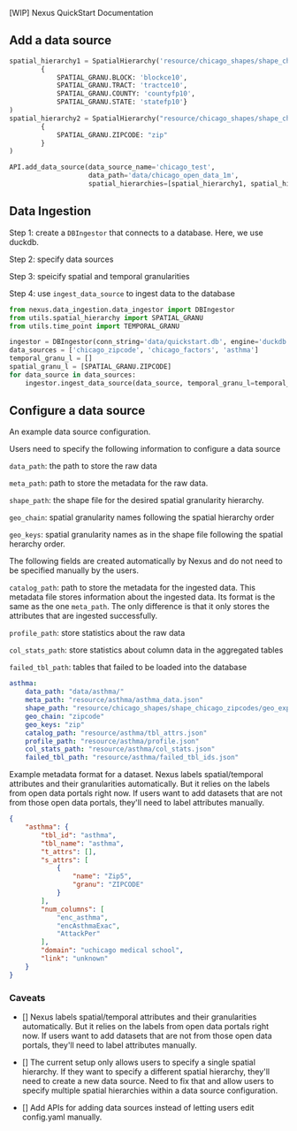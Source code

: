 [WIP] Nexus QuickStart Documentation

## Add a data source

```python
spatial_hierarchy1 = SpatialHierarchy('resource/chicago_shapes/shape_chicago_blocks/geo_export_8e927c91-3aad-4b67-86ff-bf4de675094e.shp',
        {
            SPATIAL_GRANU.BLOCK: 'blockce10', 
            SPATIAL_GRANU.TRACT: 'tractce10',
            SPATIAL_GRANU.COUNTY: 'countyfp10',
            SPATIAL_GRANU.STATE: 'statefp10'}
)
spatial_hierarchy2 = SpatialHierarchy("resource/chicago_shapes/shape_chicago_zipcodes/geo_export_a86acac7-4554-4a8c-b482-7e49844799cf.shp",
        {
            SPATIAL_GRANU.ZIPCODE: "zip"
        }
)

API.add_data_source(data_source_name='chicago_test', 
                    data_path='data/chicago_open_data_1m',
                    spatial_hierarchies=[spatial_hierarchy1, spatial_hierarchy2])
```

## Data Ingestion

Step 1: create a `DBIngestor` that connects to a database. Here, we use duckdb.

Step 2: specify data sources

Step 3: speicify spatial and temporal granularities

Step 4: use `ingest_data_source` to ingest data to the database

```python
from nexus.data_ingestion.data_ingestor import DBIngestor
from utils.spatial_hierarchy import SPATIAL_GRANU
from utils.time_point import TEMPORAL_GRANU

ingestor = DBIngestor(conn_string='data/quickstart.db', engine='duckdb')
data_sources = ['chicago_zipcode', 'chicago_factors', 'asthma']
temporal_granu_l = []
spatial_granu_l = [SPATIAL_GRANU.ZIPCODE]
for data_source in data_sources:
    ingestor.ingest_data_source(data_source, temporal_granu_l=temporal_granu_l, spatial_granu_l=spatial_granu_l)
```

## Configure a data source

An example data source configuration.

Users need to specify the following information to configure a data source

`data_path`: the path to store the raw data

`meta_path`: path to store the metadata for the raw data. 

`shape_path`: the shape file for the desired spatial granularity hierarchy. 

`geo_chain`: spatial granularity names following the spatial hierarchy order

`geo_keys`: spatial granularity names as in the shape file following the spatial herarchy order.


The following fields are created automatically by Nexus and do not need to be specified manually by the users.

`catalog_path`: path to store the metadata for the ingested data. This metadata file stores information about the ingested data. Its format is the same as the one `meta_path`. The only difference is that it only stores the attributes that are ingested successfully.

`profile_path`: store statistics about the raw data

`col_stats_path`: store statistics about column data in the aggregated tables

`failed_tbl_path`: tables that failed to be loaded into the database


```yml
asthma:
    data_path: "data/asthma/"
    meta_path: "resource/asthma/asthma_data.json"
    shape_path: "resource/chicago_shapes/shape_chicago_zipcodes/geo_export_a86acac7-4554-4a8c-b482-7e49844799cf.shp"
    geo_chain: "zipcode"
    geo_keys: "zip"
    catalog_path: "resource/asthma/tbl_attrs.json"
    profile_path: "resource/asthma/profile.json"
    col_stats_path: "resource/asthma/col_stats.json"
    failed_tbl_path: "resource/asthma/failed_tbl_ids.json"
```

Example metadata format for a dataset. Nexus labels spatial/temporal attributes and their granularities automatically. But it relies on the labels from open data portals right now. If users want to add datasets that are not from those open data portals, they'll need to label attributes manually.

```json
{
    "asthma": {
        "tbl_id": "asthma",
        "tbl_name": "asthma",
        "t_attrs": [],
        "s_attrs": [
            {
                "name": "Zip5",
                "granu": "ZIPCODE"
            }
        ],
        "num_columns": [
            "enc_asthma",
            "encAsthmaExac",
            "AttackPer"
        ],
        "domain": "uchicago medical school",
        "link": "unknown"
    }
}

```

### Caveats

- []  Nexus labels spatial/temporal attributes and their granularities automatically. But it relies on the labels from open data portals right now. If users want to add datasets that are not from those open data portals, they'll need to label attributes manually.

- [] The current setup only allows users to specify a single spatial hierarchy. If they want to specify a different spatial hierarchy, they'll need to create a new data source. Need to fix that and allow users to specify multiple spatial hierarchies within a data source configuration.

- [] Add APIs for adding data sources instead of letting users edit config.yaml manually.

